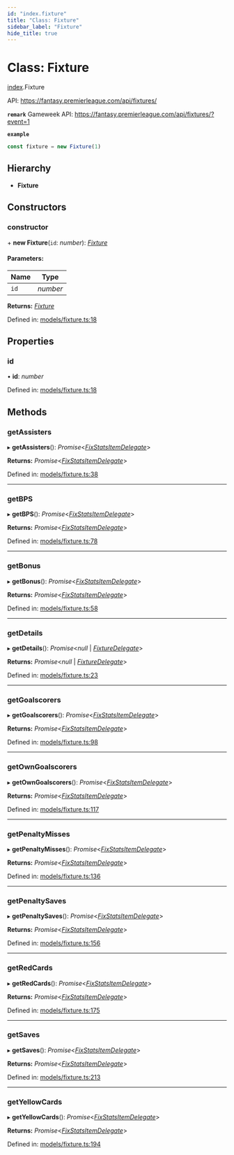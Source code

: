 ```yaml
---
id: "index.fixture"
title: "Class: Fixture"
sidebar_label: "Fixture"
hide_title: true
---
```


# Class: Fixture

[index](../modules/index.md).Fixture

API: https://fantasy.premierleague.com/api/fixtures/

**`remark`** Gameweek API: https://fantasy.premierleague.com/api/fixtures/?event=1

**`example`** 
```js
const fixture = new Fixture(1)
```

## Hierarchy

* **Fixture**

## Constructors

### constructor

\+ **new Fixture**(`id`: *number*): [*Fixture*](index.fixture.md)

#### Parameters:

Name | Type |
------ | ------ |
`id` | *number* |

**Returns:** [*Fixture*](index.fixture.md)

Defined in: [models/fixture.ts:18](https://github.com/wamburu/fpl-ts/blob/3b599ec/src/models/fixture.ts#L18)

## Properties

### id

• **id**: *number*

Defined in: [models/fixture.ts:18](https://github.com/wamburu/fpl-ts/blob/3b599ec/src/models/fixture.ts#L18)

## Methods

### getAssisters

▸ **getAssisters**(): *Promise*<[*FixStatsItemDelegate*](../modules/types.md#fixstatsitemdelegate)\>

**Returns:** *Promise*<[*FixStatsItemDelegate*](../modules/types.md#fixstatsitemdelegate)\>

Defined in: [models/fixture.ts:38](https://github.com/wamburu/fpl-ts/blob/3b599ec/src/models/fixture.ts#L38)

___

### getBPS

▸ **getBPS**(): *Promise*<[*FixStatsItemDelegate*](../modules/types.md#fixstatsitemdelegate)\>

**Returns:** *Promise*<[*FixStatsItemDelegate*](../modules/types.md#fixstatsitemdelegate)\>

Defined in: [models/fixture.ts:78](https://github.com/wamburu/fpl-ts/blob/3b599ec/src/models/fixture.ts#L78)

___

### getBonus

▸ **getBonus**(): *Promise*<[*FixStatsItemDelegate*](../modules/types.md#fixstatsitemdelegate)\>

**Returns:** *Promise*<[*FixStatsItemDelegate*](../modules/types.md#fixstatsitemdelegate)\>

Defined in: [models/fixture.ts:58](https://github.com/wamburu/fpl-ts/blob/3b599ec/src/models/fixture.ts#L58)

___

### getDetails

▸ **getDetails**(): *Promise*<*null* \| [*FixtureDelegate*](../interfaces/types.fixturedelegate.md)\>

**Returns:** *Promise*<*null* \| [*FixtureDelegate*](../interfaces/types.fixturedelegate.md)\>

Defined in: [models/fixture.ts:23](https://github.com/wamburu/fpl-ts/blob/3b599ec/src/models/fixture.ts#L23)

___

### getGoalscorers

▸ **getGoalscorers**(): *Promise*<[*FixStatsItemDelegate*](../modules/types.md#fixstatsitemdelegate)\>

**Returns:** *Promise*<[*FixStatsItemDelegate*](../modules/types.md#fixstatsitemdelegate)\>

Defined in: [models/fixture.ts:98](https://github.com/wamburu/fpl-ts/blob/3b599ec/src/models/fixture.ts#L98)

___

### getOwnGoalscorers

▸ **getOwnGoalscorers**(): *Promise*<[*FixStatsItemDelegate*](../modules/types.md#fixstatsitemdelegate)\>

**Returns:** *Promise*<[*FixStatsItemDelegate*](../modules/types.md#fixstatsitemdelegate)\>

Defined in: [models/fixture.ts:117](https://github.com/wamburu/fpl-ts/blob/3b599ec/src/models/fixture.ts#L117)

___

### getPenaltyMisses

▸ **getPenaltyMisses**(): *Promise*<[*FixStatsItemDelegate*](../modules/types.md#fixstatsitemdelegate)\>

**Returns:** *Promise*<[*FixStatsItemDelegate*](../modules/types.md#fixstatsitemdelegate)\>

Defined in: [models/fixture.ts:136](https://github.com/wamburu/fpl-ts/blob/3b599ec/src/models/fixture.ts#L136)

___

### getPenaltySaves

▸ **getPenaltySaves**(): *Promise*<[*FixStatsItemDelegate*](../modules/types.md#fixstatsitemdelegate)\>

**Returns:** *Promise*<[*FixStatsItemDelegate*](../modules/types.md#fixstatsitemdelegate)\>

Defined in: [models/fixture.ts:156](https://github.com/wamburu/fpl-ts/blob/3b599ec/src/models/fixture.ts#L156)

___

### getRedCards

▸ **getRedCards**(): *Promise*<[*FixStatsItemDelegate*](../modules/types.md#fixstatsitemdelegate)\>

**Returns:** *Promise*<[*FixStatsItemDelegate*](../modules/types.md#fixstatsitemdelegate)\>

Defined in: [models/fixture.ts:175](https://github.com/wamburu/fpl-ts/blob/3b599ec/src/models/fixture.ts#L175)

___

### getSaves

▸ **getSaves**(): *Promise*<[*FixStatsItemDelegate*](../modules/types.md#fixstatsitemdelegate)\>

**Returns:** *Promise*<[*FixStatsItemDelegate*](../modules/types.md#fixstatsitemdelegate)\>

Defined in: [models/fixture.ts:213](https://github.com/wamburu/fpl-ts/blob/3b599ec/src/models/fixture.ts#L213)

___

### getYellowCards

▸ **getYellowCards**(): *Promise*<[*FixStatsItemDelegate*](../modules/types.md#fixstatsitemdelegate)\>

**Returns:** *Promise*<[*FixStatsItemDelegate*](../modules/types.md#fixstatsitemdelegate)\>

Defined in: [models/fixture.ts:194](https://github.com/wamburu/fpl-ts/blob/3b599ec/src/models/fixture.ts#L194)
